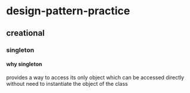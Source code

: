 # design-pattern-practice

## creational
### singleton
#### why singleton
provides a way to access its only object which can be accessed directly without need to instantiate the object of the class
